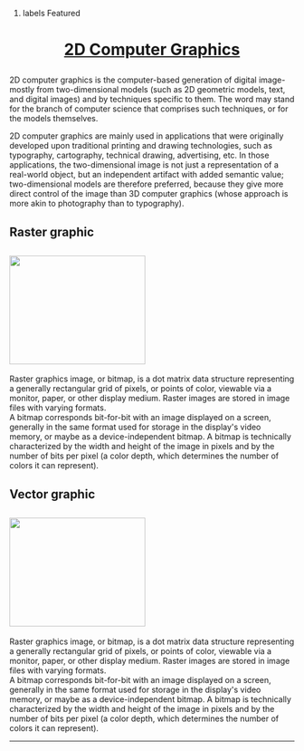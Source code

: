 1.  labels Featured

<h1 style="text-align: center;">

<u>2D Computer Graphics</u>

</h1>

2D computer graphics is the computer-based generation of digital
image-mostly from two-dimensional models (such as 2D geometric models,
text, and digital images) and by techniques specific to them. The word
may stand for the branch of computer science that comprises such
techniques, or for the models themselves.

2D computer graphics are mainly used in applications that were
originally developed upon traditional printing and drawing technologies,
such as typography, cartography, technical drawing, advertising, etc. In
those applications, the two-dimensional image is not just a
representation of a real-world object, but an independent artifact with
added semantic value; two-dimensional models are therefore preferred,
because they give more direct control of the image than 3D computer
graphics (whose approach is more akin to photography than to
typography).

<h2>

Raster
graphic

</h2>

<h2>

<img alt="" src="https://lh3.googleusercontent.com/-oJ1GJT6yDVw/UVXV0QwkAQI/AAAAAAAAAfw/ugQYfuLgM0o/s800/application-vnd.scribus_4x%2528raster%2529.png" style="height:192px; width:240px" />

</h2>

Raster graphics image, or bitmap, is a dot matrix data structure
representing a generally rectangular grid of pixels, or points of color,
viewable via a monitor, paper, or other display medium. Raster images
are stored in image files with varying formats.  
A bitmap corresponds bit-for-bit with an image displayed on a screen,
generally in the same format used for storage in the display's video
memory, or maybe as a device-independent bitmap. A bitmap is technically
characterized by the width and height of the image in pixels and by the
number of bits per pixel (a color depth, which determines the number of
colors it can represent).

<h2>

Vector
graphic

</h2>

<h2>

<img alt="" src="https://lh5.googleusercontent.com/-TJI4KFJm5OQ/UVXV3L0rMLI/AAAAAAAAAfw/U01utEtY8sk/s800/application-vnd.scribus_4x%2528vector%2529.png" style="height:192px; width:240px" />

</h2>

Raster graphics image, or bitmap, is a dot matrix data structure
representing a generally rectangular grid of pixels, or points of color,
viewable via a monitor, paper, or other display medium. Raster images
are stored in image files with varying formats.  
A bitmap corresponds bit-for-bit with an image displayed on a screen,
generally in the same format used for storage in the display's video
memory, or maybe as a device-independent bitmap. A bitmap is technically
characterized by the width and height of the image in pixels and by the
number of bits per pixel (a color depth, which determines the number of
colors it can represent).

<hr />

